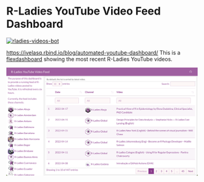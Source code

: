 # R-Ladies YouTube Video Feed Dashboard

<!-- badges: start -->
[![rladies-videos-bot](https://github.com/ivelasq/rladies-video-feed/actions/workflows/rladies-videos-bot.yaml/badge.svg)](https://github.com/ivelasq/rladies-video-feed/actions/workflows/rladies-videos-bot.yaml)
<!-- badges: end -->
https://ivelasq.rbind.io/blog/automated-youtube-dashboard/
This is a [flexdashboard](https://pkgs.rstudio.com/flexdashboard/) showing the most recent R-Ladies YouTube videos.

![Screenshot of the dashboard showing the latest YouTube videos from R-Ladies YouTube channels](image.png)
